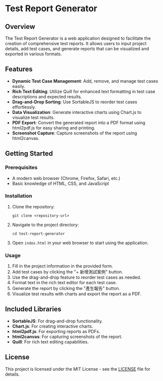 # Test Report Generator

## Overview
The Test Report Generator is a web application designed to facilitate the creation of comprehensive test reports. It allows users to input project details, add test cases, and generate reports that can be visualized and exported in various formats.

## Features
- **Dynamic Test Case Management**: Add, remove, and manage test cases easily.
- **Rich Text Editing**: Utilize Quill for enhanced text formatting in test case descriptions and expected results.
- **Drag-and-Drop Sorting**: Use SortableJS to reorder test cases effortlessly.
- **Data Visualization**: Generate interactive charts using Chart.js to visualize test results.
- **PDF Export**: Convert the generated report into a PDF format using html2pdf.js for easy sharing and printing.
- **Screenshot Capture**: Capture screenshots of the report using html2canvas.

## Getting Started

### Prerequisites
- A modern web browser (Chrome, Firefox, Safari, etc.)
- Basic knowledge of HTML, CSS, and JavaScript

### Installation
1. Clone the repository:
   ```
   git clone <repository-url>
   ```
2. Navigate to the project directory:
   ```
   cd test-report-generator
   ```
3. Open `index.html` in your web browser to start using the application.

### Usage
1. Fill in the project information in the provided form.
2. Add test cases by clicking the "+ 新增測試案例" button.
3. Use the drag-and-drop feature to reorder test cases as needed.
4. Format text in the rich text editor for each test case.
5. Generate the report by clicking the "產生報告" button.
6. Visualize test results with charts and export the report as a PDF.

## Included Libraries
- **SortableJS**: For drag-and-drop functionality.
- **Chart.js**: For creating interactive charts.
- **html2pdf.js**: For exporting reports as PDFs.
- **html2canvas**: For capturing screenshots of the report.
- **Quill**: For rich text editing capabilities.

## License
This project is licensed under the MIT License - see the [LICENSE](LICENSE) file for details.